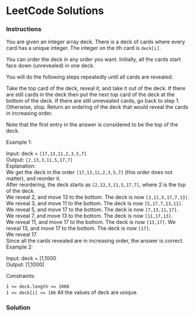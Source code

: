 # LeetCode Solutions

### **Instructions**

You are given an integer array deck. There is a deck of cards where every card has a unique integer. The integer on the ith card is ```deck[i]```.

You can order the deck in any order you want. Initially, all the cards start face down (unrevealed) in one deck.

You will do the following steps repeatedly until all cards are revealed:

Take the top card of the deck, reveal it, and take it out of the deck.
If there are still cards in the deck then put the next top card of the deck at the bottom of the deck.
If there are still unrevealed cards, go back to step 1. Otherwise, stop.
Return an ordering of the deck that would reveal the cards in increasing order.

Note that the first entry in the answer is considered to be the top of the deck.

 

Example 1:

Input: deck = ```[17,13,11,2,3,5,7]```   
Output: ```[2,13,3,11,5,17,7]```   
Explanation:    
We get the deck in the order ```[17,13,11,2,3,5,7]``` (this order does not matter), and reorder it.   
After reordering, the deck starts as ```[2,13,3,11,5,17,7]```, where 2 is the top of the deck.   
We reveal 2, and move 13 to the bottom.  The deck is now ```[3,11,5,17,7,13]```.  
We reveal 3, and move 11 to the bottom.  The deck is now ```[5,17,7,13,11]```.  
We reveal 5, and move 17 to the bottom.  The deck is now ```[7,13,11,17]```.  
We reveal 7, and move 13 to the bottom.  The deck is now ```[11,17,13]```.  
We reveal 11, and move 17 to the bottom.  The deck is now ```[13,17]```. 
We reveal 13, and move 17 to the bottom.  The deck is now ```[17]```.  
We reveal 17.  
Since all the cards revealed are in increasing order, the answer is correct.  
Example 2:  

Input: deck = [1,1000   
Output: [1,1000]   
 

Constraints:  

```1 <= deck.length <= 1000```   
```1 <= deck[i] <= 106``` 
All the values of deck are unique.

### **Solution**

